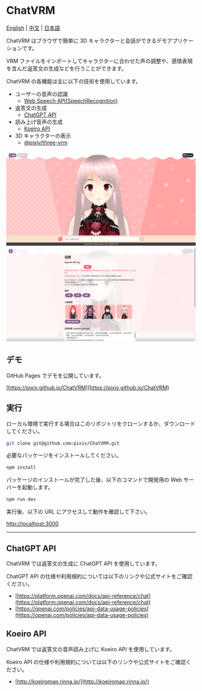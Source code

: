 # ChatVRM

[English](./README-EN.md) | [中文](./README.md) | [日本語](./README-JP.md)

ChatVRM はブラウザで簡単に 3D キャラクターと会話ができるデモアプリケーションです。

VRM ファイルをインポートしてキャラクターに合わせた声の調整や、感情表現を含んだ返答文の生成などを行うことができます。

ChatVRM の各機能は主に以下の技術を使用しています。

- ユーザーの音声の認識
  - [Web Speech API(SpeechRecognition)](https://developer.mozilla.org/ja/docs/Web/API/SpeechRecognition)
- 返答文の生成
  - [ChatGPT API](https://platform.openai.com/docs/api-reference/chat)
- 読み上げ音声の生成
  - [Koeiro API](http://koeiromap.rinna.jp/)
- 3D キャラクターの表示
  - [@pixiv/three-vrm](https://github.com/pixiv/three-vrm)

![1.png](./imgs/1.png)
![2.png](./imgs/2.png)

## デモ

GitHub Pages でデモを公開しています。

[https://pixiv.github.io/ChatVRM](https://pixiv.github.io/ChatVRM)

## 実行

ローカル環境で実行する場合はこのリポジトリをクローンするか、ダウンロードしてください。

```bash
git clone git@github.com:pixiv/ChatVRM.git
```

必要なパッケージをインストールしてください。

```bash
npm install
```

パッケージのインストールが完了した後、以下のコマンドで開発用の Web サーバーを起動します。

```bash
npm run dev
```

実行後、以下の URL にアクセスして動作を確認して下さい。

[http://localhost:3000](http://localhost:3000)

---

## ChatGPT API

ChatVRM では返答文の生成に ChatGPT API を使用しています。

ChatGPT API の仕様や利用規約については以下のリンクや公式サイトをご確認ください。

- [https://platform.openai.com/docs/api-reference/chat](https://platform.openai.com/docs/api-reference/chat)
- [https://openai.com/policies/api-data-usage-policies](https://openai.com/policies/api-data-usage-policies)

## Koeiro API

ChatVRM では返答文の音声読み上げに Koeiro API を使用しています。

Koeiro API の仕様や利用規約については以下のリンクや公式サイトをご確認ください。

- [http://koeiromap.rinna.jp/](http://koeiromap.rinna.jp/)
